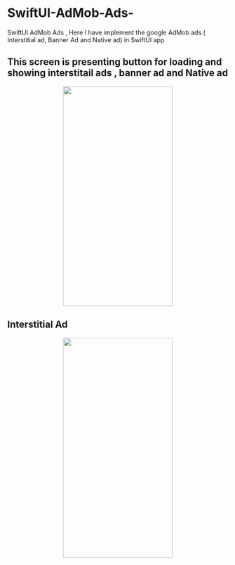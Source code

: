 # SwiftUI-AdMob-Ads-
SwiftUI AdMob Ads , Here I have implement the google AdMob ads ( Interstitial ad, Banner Ad and Native ad) in SwiftUI app 

<h2>
This screen is presenting button for loading and showing interstitail ads , banner ad and Native ad
</h2>

<p align="center">
 <img src ="https://user-images.githubusercontent.com/73760345/193196752-0c490bc2-35a9-4306-bcf3-b3a7a08042c4.png" align="center" height="500px" width="250px" >
</p>


<h2>
Interstitial Ad
</h2>

<p align="center">
<img src ="https://user-images.githubusercontent.com/73760345/193195590-f49d4c3b-b84a-4c89-a22a-3f816d5c642c.png" height="500px" width="250px" >
</p>

